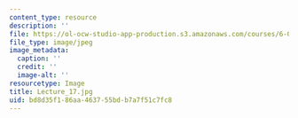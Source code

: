 ```yaml
---
content_type: resource
description: ''
file: https://ol-ocw-studio-app-production.s3.amazonaws.com/courses/6-041sc-probabilistic-systems-analysis-and-applied-probability-fall-2013/bd8d35f186aa463755bdb7a7f51c7fc8_Lecture_17.jpg
file_type: image/jpeg
image_metadata:
  caption: ''
  credit: ''
  image-alt: ''
resourcetype: Image
title: Lecture_17.jpg
uid: bd8d35f1-86aa-4637-55bd-b7a7f51c7fc8
---
```

